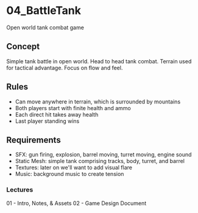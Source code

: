 # 04_BattleTank
Open world tank combat game

## Concept
Simple tank battle in open world. Head to head tank combat. Terrain used for tactical advantage. Focus on flow and feel.

## Rules
* Can move anywhere in terrain, which is surrounded by mountains
* Both players start with finite health and ammo
* Each direct hit takes away health
* Last player standing wins

## Requirements
* SFX: gun firing, explosion, barrel moving, turret moving, engine sound
* Static Mesh: simple tank comprising tracks, body, turret, and barrel
* Textures: later on we'll want to add visual flare
* Music: background music to create tension

### Lectures
01 - Intro, Notes, & Assets
02 - Game Design Document
